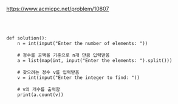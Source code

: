 https://www.acmicpc.net/problem/10807

<br>

</br>

```
def solution():
    n = int(input("Enter the number of elements: "))

    # 정수를 공백을 기준으로 n개 만큼 입력받음
    a = list(map(int, input("Enter the elements: ").split()))

    # 찾으려는 정수 v를 입력받음
    v = int(input("Enter the integer to find: "))

    # v의 개수를 출력함
    print(a.count(v))
```

